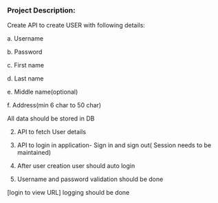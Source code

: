 ### Project Description:

Create API to create USER with following details:

a. Username

b. Password

c. First name

d. Last name

e. Middle name(optional)

f. Address(min 6 char to 50 char)

All data should be stored in DB


2. API to fetch User details

3. API to login in application- Sign in and sign out( Session needs to be maintained)

4. After user creation user should auto login

5. Username and password validation should be done

[login to view URL] logging should be done